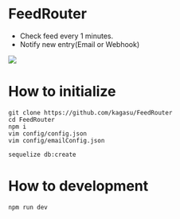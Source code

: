 # FeedRouter
- Check feed every 1 minutes.
- Notify new entry(Email or Webhook)

![](https://user-images.githubusercontent.com/1202244/89741574-5b1d0200-dacd-11ea-822a-821c1c95aa70.png)

# How to initialize
```
git clone https://github.com/kagasu/FeedRouter
cd FeedRouter
npm i
vim config/config.json
vim config/emailConfig.json

sequelize db:create
```

# How to development
```
npm run dev
```
